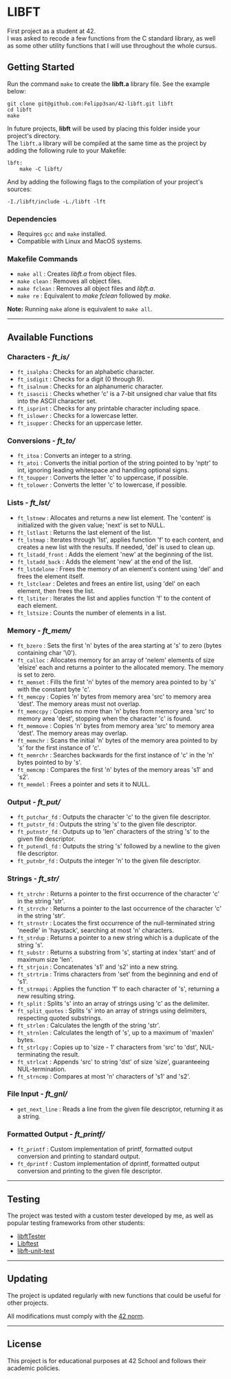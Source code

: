 # LIBFT

First project as a student at 42.\
I was asked to recode a few functions from the C standard library, as well as some other utility functions that I will use throughout the whole cursus.

## Getting Started

Run the command `make` to create the **libft.a** library file. See the example below:

```
git clone git@github.com:Felipp3san/42-libft.git libft
cd libft
make
```

In future projects, **libft** will be used by placing this folder inside your project's directory.\
The `libft.a` library will be compiled at the same time as the project by adding the following rule to your Makefile:

```
lbft:
    make -C libft/
```

And by adding the following flags to the compilation of your project's sources:

```
-I./libft/include -L./libft -lft
```

### Dependencies

- Requires `gcc` and `make` installed.
- Compatible with Linux and MacOS systems.

### Makefile Commands

- `make all`        : Creates *libft.a* from object files.
- `make clean`      : Removes all object files.
- `make fclean`     : Removes all object files and *libft.a*.
- `make re`         : Equivalent to *make fclean* followed by *make*.

**Note:** Running `make` alone is equivalent to `make all`.

---

## Available Functions

### Characters - *ft_is/*

- `ft_isalpha`     : Checks for an alphabetic character.
- `ft_isdigit`     : Checks for a digit (0 through 9).
- `ft_isalnum`     : Checks for an alphanumeric character.
- `ft_isascii`     : Checks whether 'c' is a 7-bit unsigned char value that fits into the ASCII character set.
- `ft_isprint`     : Checks for any printable character including space.
- `ft_islower`     : Checks for a lowercase letter.
- `ft_isupper`     : Checks for an uppercase letter.

### Conversions - *ft_to/*

- `ft_itoa`        : Converts an integer to a string.
- `ft_atoi`        : Converts the initial portion of the string pointed to by 'nptr' to int, ignoring leading whitespace and handling optional signs.
- `ft_toupper`     : Converts the letter 'c' to uppercase, if possible.
- `ft_tolower`     : Converts the letter 'c' to lowercase, if possible.

### Lists - *ft_lst/*

- `ft_lstnew`       : Allocates and returns a new list element. The 'content' is initialized with the given value; 'next' is set to NULL.
- `ft_lstlast`      : Returns the last element of the list.
- `ft_lstmap`       : Iterates through 'lst', applies function 'f' to each content, and creates a new list with the results. If needed, 'del' is used to clean up.
- `ft_lstadd_front` : Adds the element 'new' at the beginning of the list.
- `ft_lstadd_back`  : Adds the element 'new' at the end of the list.
- `ft_lstdelone`    : Frees the memory of an element's content using 'del' and frees the element itself.
- `ft_lstclear`     : Deletes and frees an entire list, using 'del' on each element, then frees the list.
- `ft_lstiter`      : Iterates the list and applies function 'f' to the content of each element.
- `ft_lstsize`      : Counts the number of elements in a list.

### Memory - *ft_mem/*

- `ft_bzero`      : Sets the first 'n' bytes of the area starting at 's' to zero (bytes containing char '\0').
- `ft_calloc`     : Allocates memory for an array of 'nelem' elements of size 'elsize' each and returns a pointer to the allocated memory. The memory is set to zero.
- `ft_memset`     : Fills the first 'n' bytes of the memory area pointed to by 's' with the constant byte 'c'.
- `ft_memcpy`     : Copies 'n' bytes from memory area 'src' to memory area 'dest'. The memory areas must not overlap.
- `ft_memccpy`    : Copies no more than 'n' bytes from memory area 'src' to memory area 'dest', stopping when the character 'c' is found.
- `ft_memmove`    : Copies 'n' bytes from memory area 'src' to memory area 'dest'. The memory areas may overlap.
- `ft_memchr`     : Scans the initial 'n' bytes of the memory area pointed to by 's' for the first instance of 'c'.
- `ft_memrchr`    : Searches backwards for the first instance of 'c' in the 'n' bytes pointed to by 's'.
- `ft_memcmp`     : Compares the first 'n' bytes of the memory areas 's1' and 's2'.
- `ft_memdel`     : Frees a pointer and sets it to NULL.

### Output - *ft_put/*

- `ft_putchar_fd`   : Outputs the character 'c' to the given file descriptor.
- `ft_putstr_fd`    : Outputs the string 's' to the given file descriptor.
- `ft_putnstr_fd`   : Outputs up to 'len' characters of the string 's' to the given file descriptor.
- `ft_putendl_fd`   : Outputs the string 's' followed by a newline to the given file descriptor.
- `ft_putnbr_fd`    : Outputs the integer 'n' to the given file descriptor.

### Strings - *ft_str/*

- `ft_strchr`       : Returns a pointer to the first occurrence of the character 'c' in the string 'str'.
- `ft_strrchr`      : Returns a pointer to the last occurrence of the character 'c' in the string 'str'.
- `ft_strnstr`      : Locates the first occurrence of the null-terminated string 'needle' in 'haystack', searching at most 'n' characters.
- `ft_strdup`       : Returns a pointer to a new string which is a duplicate of the string 's'.
- `ft_substr`       : Returns a substring from 's', starting at index 'start' and of maximum size 'len'.
- `ft_strjoin`      : Concatenates 's1' and 's2' into a new string.
- `ft_strtrim`      : Trims characters from 'set' from the beginning and end of 's1'.
- `ft_strmapi`      : Applies the function 'f' to each character of 's', returning a new resulting string.
- `ft_split`        : Splits 's' into an array of strings using 'c' as the delimiter.
- `ft_split_quotes` : Splits 's' into an array of strings using delimiters, respecting quoted substrings.
- `ft_strlen`       : Calculates the length of the string 'str'.
- `ft_strnlen`      : Calculates the length of 's', up to a maximum of 'maxlen' bytes.
- `ft_strlcpy`      : Copies up to 'size - 1' characters from 'src' to 'dst', NUL-terminating the result.
- `ft_strlcat`      : Appends 'src' to string 'dst' of size 'size', guaranteeing NUL-termination.
- `ft_strncmp`      : Compares at most 'n' characters of 's1' and 's2'.

### File Input - *ft_gnl/*

- `get_next_line`   : Reads a line from the given file descriptor, returning it as a string.

### Formatted Output - *ft_printf/*

- `ft_printf`      : Custom implementation of printf, formatted output conversion and printing to standard output.
- `ft_dprintf`     : Custom implementation of dprintf, formatted output conversion and printing to the given file descriptor.
  
---

## Testing

The project was tested with a custom tester developed by me, as well as popular testing frameworks from other students:

- [libftTester](https://github.com/Tripouille/libftTester)
- [Libftest](https://github.com/jtoty/Libftest)
- [libft-unit-test](https://github.com/alelievr/libft-unit-test)

---

## Updating

The project is updated regularly with new functions that could be useful for other projects.

All modifications must comply with the [42 norm](https://github.com/42School/norminette/blob/master/pdf/en.norm.pdf).

---

## License

This project is for educational purposes at 42 School and follows their academic policies.

